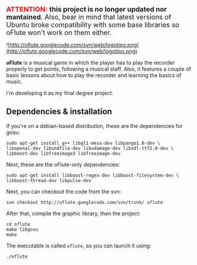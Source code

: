 <font size='4'><font color='red'><b>ATTENTION:</b></font> <b>this project is no longer updated nor mantained</b>. Also, bear in mind that latest versions of Ubuntu broke compatibility with some base libraries so oFlute won't work on them either.</font>

![http://oflute.googlecode.com/svn/web/logotipo.png](http://oflute.googlecode.com/svn/web/logotipo.png)

**oFlute** is a musical game in which the player has to play the recorder properly to get points, following a musical staff. Also, it features a couple of basic lessons about how to play the recorder and learning the basics of music.

I'm developing it as my final degree project.

## Dependencies & installation ##
If you're on a debian-based distribution, these are the dependencies for gosu:
```
sudo apt-get install g++ libgl1-mesa-dev libpango1.0-dev \
libopenal-dev libsndfile-dev libxdamage-dev libsdl-ttf2.0-dev \
libboost-dev libfreeimage3 libfreeimage-dev
```

Next, these are the oFlute-only dependencies:
```
sudo apt-get install libboost-regex-dev libboost-filesystem-dev \
libboost-thread-dev libpulse-dev
```

Next, you can checkout the code from the svn:
```
svn checkout http://oflute.googlecode.com/svn/trunk/ oflute
```

After that, compile the graphic library, then the project:
```
cd oflute
make libgosu
make
```

The executable is called `oflute`, so you can launch it using:
```
./oflute
```
